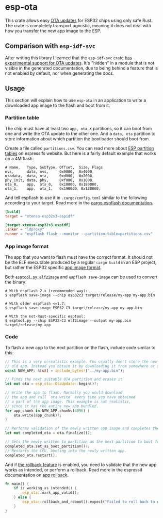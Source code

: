 # esp-ota

This crate allows easy [OTA updates] for ESP32 chips using only safe Rust. The crate is completely
transport agnostic, meaning it does not deal with how you transfer the new app image to the
ESP.

[OTA updates]: https://docs.espressif.com/projects/esp-idf/en/latest/esp32/api-reference/system/ota.html

## Comparison with `esp-idf-svc`

After writing this library I learned that the `esp-idf-svc` crate [has experimental support for
OTA updates]. It's "hidden" in a module that is not visible in the generated documentation,
due to being behind a feature that is not enabled by default, nor when generating the docs.

[has experimental support for OTA updates]: https://github.com/esp-rs/esp-idf-svc/blob/34dfee2a4f08692f415e965e4cd117034e6be56e/src/ota.rs

## Usage

This section will explain how to use `esp-ota` in an application to write a downloaded app image
to the flash and boot from it.

### Partition table

The chip must have at least two `app, ota_X` partitions, so it can boot from one
and write the OTA update to the other one. And a `data, ota` partition to store
information about which partition the bootloader should boot from.

Create a file called `partitions.csv`. You can read more about [ESP partition tables]
on espressifs website. But here is a fairly default example that works on a 4M flash:
```csv
# Name,   Type, SubType, Offset,  Size, Flags
nvs,      data, nvs,     0x9000,  0x4000,
otadata,  data, ota,     0xd000,  0x2000,
phy_init, data, phy,     0xf000,  0x1000,
ota_0,    app,  ota_0,   0x10000, 0x180000,
ota_1,    app,  ota_1,   0x190000, 0x180000,
```

And tell espflash to use it in `.cargo/config.toml` similar to the following according to your target. Read more in the [cargo espflash documentation](https://github.com/esp-rs/espflash/blob/main/cargo-espflash/README.md#bootloader-and-partition-table).
```toml
[build]
target = "xtensa-esp32s3-espidf"

[target.xtensa-esp32s3-espidf]
linker = "ldproxy"
runner = "espflash flash --monitor --partition-table=partitions.csv"
```



[cargo espflash documentation]: https://github.com/esp-rs/espflash/blob/master/cargo-espflash/README.md#package-metadata
[ESP partition tables]: https://docs.espressif.com/projects/esp-idf/en/latest/esp32/api-guides/partition-tables.html

### App image format

The app that you want to flash must have the correct format. It should not be the ELF executable
produced by a regular `cargo build` in an ESP project, but rather the ESP32 specific
[app image format].

Both [`esptool.py elf2image`] and `espflash save-image` can be used to convert the binary:
```
# With espflash 2.x (recommended way):
$ espflash save-image --chip esp32c3 target/release/my-app my-app.bin

# With older espflash <=1.7:
$ espflash save-image ESP32-C3 target/release/my-app my-app.bin

# With the not-Rust-specific esptool:
$ esptool.py --chip ESP32-C3 elf2image --output my-app.bin target/release/my-app
```

[app image format]: https://docs.espressif.com/projects/esp-idf/en/latest/esp32/api-reference/system/app_image_format.html
[`esptool.py elf2image`]: https://docs.espressif.com/projects/esptool/en/latest/esp32/esptool/basic-commands.html#convert-elf-to-binary-elf2image

### Code

To flash a new app to the next partition on the flash, include code similar to this:

```rust
// This is a very unrealistic example. You usually don't store the new app in the
// old app. Instead you obtain it by downloading it from somewhere or similar.
const NEW_APP: &[u8] = include_bytes!("../my-app.bin");

// Finds the next suitable OTA partition and erases it
let mut ota = esp_ota::OtaUpdate::begin()?;

// Write the app to flash. Normally you would download
// the app and call `ota.write` every time you have obtained
// a part of the app image. This example is not realistic,
// since it has the entire new app bundled.
for app_chunk in NEW_APP.chunks(4096) {
    ota.write(app_chunk)?;
}

// Performs validation of the newly written app image and completes the OTA update.
let mut completed_ota = ota.finalize()?;

// Sets the newly written to partition as the next partition to boot from.
completed_ota.set_as_boot_partition()?;
// Restarts the CPU, booting into the newly written app.
completed_ota.restart();
```

And if [the rollback feature] is enabled, you need to validate that the new app works as intended,
or perform a rollback. Read more in the espressif documentation on [app rollback].

[the rollback feature]: https://docs.espressif.com/projects/esp-idf/en/latest/esp32/api-reference/kconfig.html#config-bootloader-app-rollback-enable
[app rollback]: https://docs.espressif.com/projects/esp-idf/en/latest/esp32/api-reference/system/ota.html#app-rollback

```rust
fn main() {
    if is_working_as_intended() {
        esp_ota::mark_app_valid();
    } else {
        esp_ota::rollback_and_reboot().expect("Failed to roll back to working app");
    }
}
```
